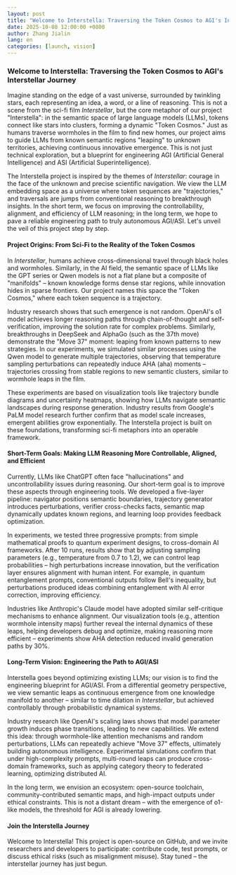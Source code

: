 ```yaml
---
layout: post
title: "Welcome to Interstella: Traversing the Token Cosmos to AGI's Interstellar Journey"
date: 2025-10-08 12:00:00 +0800
author: Zhang Jialin
lang: en
categories: [launch, vision]
---
```


### Welcome to Interstella: Traversing the Token Cosmos to AGI's Interstellar Journey

Imagine standing on the edge of a vast universe, surrounded by twinkling stars, each representing an idea, a word, or a line of reasoning. This is not a scene from the sci-fi film *Interstellar*, but the core metaphor of our project "Interstella": in the semantic space of large language models (LLMs), tokens connect like stars into clusters, forming a dynamic "Token Cosmos." Just as humans traverse wormholes in the film to find new homes, our project aims to guide LLMs from known semantic regions "leaping" to unknown territories, achieving continuous innovative emergence. This is not just technical exploration, but a blueprint for engineering AGI (Artificial General Intelligence) and ASI (Artificial Superintelligence).

The Interstella project is inspired by the themes of *Interstellar*: courage in the face of the unknown and precise scientific navigation. We view the LLM embedding space as a universe where token sequences are "trajectories," and traversals are jumps from conventional reasoning to breakthrough insights. In the short term, we focus on improving the controllability, alignment, and efficiency of LLM reasoning; in the long term, we hope to pave a reliable engineering path to truly autonomous AGI/ASI. Let's unveil the veil of this project step by step.

#### Project Origins: From Sci-Fi to the Reality of the Token Cosmos

In *Interstellar*, humans achieve cross-dimensional travel through black holes and wormholes. Similarly, in the AI field, the semantic space of LLMs like the GPT series or Qwen models is not a flat plane but a composite of "manifolds" – known knowledge forms dense star regions, while innovation hides in sparse frontiers. Our project names this space the "Token Cosmos," where each token sequence is a trajectory.

Industry research shows that such emergence is not random. OpenAI's o1 model achieves longer reasoning paths through chain-of-thought and self-verification, improving the solution rate for complex problems. Similarly, breakthroughs in DeepSeek and AlphaGo (such as the 37th move) demonstrate the "Move 37" moment: leaping from known patterns to new strategies. In our experiments, we simulated similar processes using the Qwen model to generate multiple trajectories, observing that temperature sampling perturbations can repeatedly induce AHA (aha) moments – trajectories crossing from stable regions to new semantic clusters, similar to wormhole leaps in the film.

These experiments are based on visualization tools like trajectory bundle diagrams and uncertainty heatmaps, showing how LLMs navigate semantic landscapes during response generation. Industry results from Google's PaLM model research further confirm that as model scale increases, emergent abilities grow exponentially. The Interstella project is built on these foundations, transforming sci-fi metaphors into an operable framework.

#### Short-Term Goals: Making LLM Reasoning More Controllable, Aligned, and Efficient

Currently, LLMs like ChatGPT often face "hallucinations" and uncontrollability issues during reasoning. Our short-term goal is to improve these aspects through engineering tools. We developed a five-layer pipeline: navigator positions semantic boundaries, trajectory generator introduces perturbations, verifier cross-checks facts, semantic map dynamically updates known regions, and learning loop provides feedback optimization.

In experiments, we tested three progressive prompts: from simple mathematical proofs to quantum experiment designs, to cross-domain AI frameworks. After 10 runs, results show that by adjusting sampling parameters (e.g., temperature from 0.7 to 1.2), we can control leap probabilities – high perturbations increase innovation, but the verification layer ensures alignment with human intent. For example, in quantum entanglement prompts, conventional outputs follow Bell's inequality, but perturbations produced ideas combining entanglement with AI error correction, improving efficiency.

Industries like Anthropic's Claude model have adopted similar self-critique mechanisms to enhance alignment. Our visualization tools (e.g., attention wormhole intensity maps) further reveal the internal dynamics of these leaps, helping developers debug and optimize, making reasoning more efficient – experiments show AHA detection reduced invalid generation paths by 30%.

#### Long-Term Vision: Engineering the Path to AGI/ASI

Interstella goes beyond optimizing existing LLMs; our vision is to find the engineering blueprint for AGI/ASI. From a differential geometry perspective, we view semantic leaps as continuous emergence from one knowledge manifold to another – similar to time dilation in *Interstellar*, but achieved controllably through probabilistic dynamical systems.

Industry research like OpenAI's scaling laws shows that model parameter growth induces phase transitions, leading to new capabilities. We extend this idea: through wormhole-like attention mechanisms and random perturbations, LLMs can repeatedly achieve "Move 37" effects, ultimately building autonomous intelligence. Experimental simulations confirm that under high-complexity prompts, multi-round leaps can produce cross-domain frameworks, such as applying category theory to federated learning, optimizing distributed AI.

In the long term, we envision an ecosystem: open-source toolchain, community-contributed semantic maps, and high-impact outputs under ethical constraints. This is not a distant dream – with the emergence of o1-like models, the threshold for AGI is already lowering.

#### Join the Interstella Journey

Welcome to Interstella! This project is open-source on GitHub, and we invite researchers and developers to participate: contribute code, test prompts, or discuss ethical risks (such as misalignment misuse). Stay tuned – the interstellar journey has just begun.
